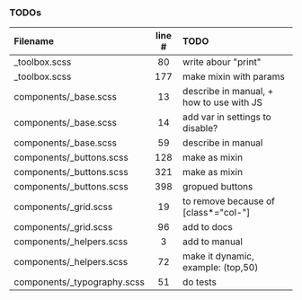 ### TODOs
| Filename | line # | TODO
|:------|:------:|:------
| _toolbox.scss | 80 | write abour "print"
| _toolbox.scss | 177 | make mixin with params
| components/_base.scss | 13 | describe in manual, + how to use with JS
| components/_base.scss | 14 | add var in settings to disable?
| components/_base.scss | 59 | describe in manual
| components/_buttons.scss | 128 | make as mixin
| components/_buttons.scss | 321 | make as mixin
| components/_buttons.scss | 398 | gropued buttons
| components/_grid.scss | 19 | to remove because of [class*="col-"]
| components/_grid.scss | 96 | add to docs
| components/_helpers.scss | 3 | add to manual
| components/_helpers.scss | 72 | make it dynamic, example: (top,50)
| components/_typography.scss | 51 | do tests